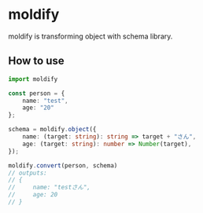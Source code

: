 # moldify

moldify is transforming object with schema library.

## How to use

```typescript
import moldify

const person = {
    name: "test",
    age: "20"
};

schema = moldify.object({
    name: (target: string): string => target + "さん",
    age: (target: string): number => Number(target),
});

moldify.convert(person, schema)
// outputs:
// {
//     name: "testさん",
//     age: 20
// }
```
